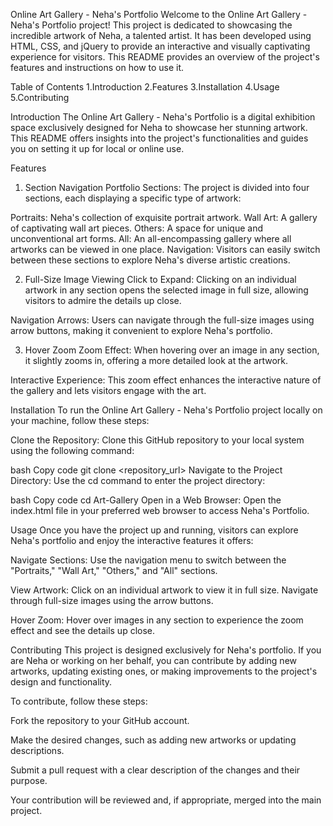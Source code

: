 Online Art Gallery - Neha's Portfolio
Welcome to the Online Art Gallery - Neha's Portfolio project! This project is dedicated to showcasing the incredible artwork of Neha, a talented artist. It has been developed using HTML, CSS, and jQuery to provide an interactive and visually captivating experience for visitors. This README provides an overview of the project's features and instructions on how to use it.

Table of Contents
1.Introduction
2.Features
3.Installation
4.Usage
5.Contributing

Introduction
The Online Art Gallery - Neha's Portfolio is a digital exhibition space exclusively designed for Neha to showcase her stunning artwork. This README offers insights into the project's functionalities and guides you on setting it up for local or online use.

Features
1. Section Navigation
Portfolio Sections: The project is divided into four sections, each displaying a specific type of artwork:

Portraits: Neha's collection of exquisite portrait artwork.
Wall Art: A gallery of captivating wall art pieces.
Others: A space for unique and unconventional art forms.
All: An all-encompassing gallery where all artworks can be viewed in one place.
Navigation: Visitors can easily switch between these sections to explore Neha's diverse artistic creations.

2. Full-Size Image Viewing
Click to Expand: Clicking on an individual artwork in any section opens the selected image in full size, allowing visitors to admire the details up close.

Navigation Arrows: Users can navigate through the full-size images using arrow buttons, making it convenient to explore Neha's portfolio.

3. Hover Zoom
Zoom Effect: When hovering over an image in any section, it slightly zooms in, offering a more detailed look at the artwork.

Interactive Experience: This zoom effect enhances the interactive nature of the gallery and lets visitors engage with the art.

Installation
To run the Online Art Gallery - Neha's Portfolio project locally on your machine, follow these steps:

Clone the Repository: Clone this GitHub repository to your local system using the following command:

bash
Copy code
git clone <repository_url>
Navigate to the Project Directory: Use the cd command to enter the project directory:

bash
Copy code
cd Art-Gallery
Open in a Web Browser: Open the index.html file in your preferred web browser to access Neha's Portfolio.

Usage
Once you have the project up and running, visitors can explore Neha's portfolio and enjoy the interactive features it offers:

Navigate Sections: Use the navigation menu to switch between the "Portraits," "Wall Art," "Others," and "All" sections.

View Artwork: Click on an individual artwork to view it in full size. Navigate through full-size images using the arrow buttons.

Hover Zoom: Hover over images in any section to experience the zoom effect and see the details up close.

Contributing
This project is designed exclusively for Neha's portfolio. If you are Neha or working on her behalf, you can contribute by adding new artworks, updating existing ones, or making improvements to the project's design and functionality.

To contribute, follow these steps:

Fork the repository to your GitHub account.

Make the desired changes, such as adding new artworks or updating descriptions.

Submit a pull request with a clear description of the changes and their purpose.

Your contribution will be reviewed and, if appropriate, merged into the main project.

